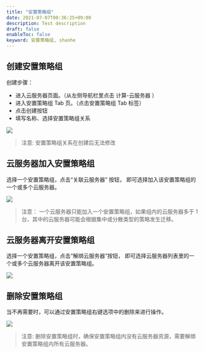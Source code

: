 ```yaml
---
title: "安置策略组"
date: 2021-07-07T00:36:25+09:00
description: Test description
draft: false
enableToc: false
keyword: 安置策略组, shanhe
---
```



## 创建安置策略组

创建步骤：

*   进入云服务器页面。（从左侧导航栏里点击 计算-云服务器 ）
*   进入安置策略组 Tab 页。（点击安置策略组 Tab 标签）
*   点击创建按钮
*   填写名称、选择安置策略组关系

![](/compute/instance_group/manual/_images/create_instance_group_2.png)

>注意: 安置策略组关系在创建后无法修改

## 云服务器加入安置策略组

选择一个安置策略组，点击“关联云服务器” 按钮， 即可选择加入该安置策略组的一个或多个云服务器。

![](/compute/instance_group/manual/_images/join_instance_group_2.png)

>注意：
一个云服务器只能加入一个安置策略组，如果组内的云服务器多于 1 台，其中的云服务器可能会根据集中或分散类型的策略发生迁移。


## 云服务器离开安置策略组

选择一个安置策略组，点击“解绑云服务器”按钮， 即可选择云服务器列表里的一个或多个云服务器离开该安置策略组。

![](/compute/instance_group/manual/_images/leave_instance_group_2.png)

## 删除安置策略组


当不再需要时，可以通过安置策略组右键选项中的删除来进行操作。

![](/compute/instance_group/manual/_images/delete_instance_group_1.png)

>注意:
删除安置策略组时，确保安置策略组内没有云服务器资源，需要解绑安置策略组内所有云服务器。
